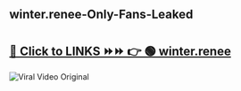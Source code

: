 
 ## winter.renee-Only-Fans-Leaked

# <h2><a href="https://clipsfans.com/winter.renee&ref=git">🔗 Click to LINKS ⏩⏩ 👉 🟢 winter.renee </a></h2>

<a href="https://clipsfans.com/winter.renee&ref=git" rel="nofollow" data-target="animated-image.originalLink"><img src="https://i.ibb.co.com/xMMVF88/686577567.gif" alt="Viral Video Original" style="max-width: 100%; display: inline-block;" data-target="animated-image.originalImage"></a>
